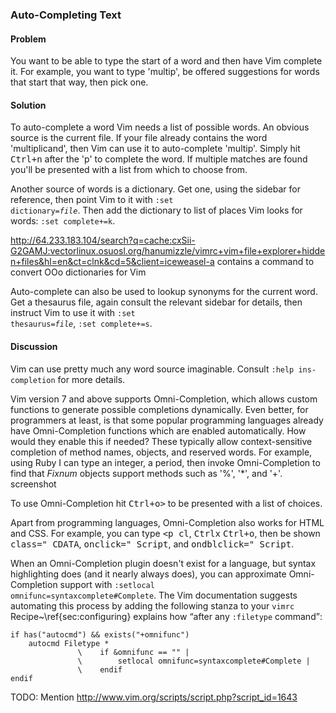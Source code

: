 ### Auto-Completing Text

<h4>Problem</h4>

You want to be able to type the start of a word and then have Vim complete
it. For example, you want to type 'multip', be offered suggestions for words
that start that way, then pick one.

<h4>Solution</h4>

To auto-complete a word Vim needs a list of possible words.  An obvious
source is the current file. If your file already contains the word
'multiplicand', then Vim can use it to auto-complete 'multip'. Simply hit
<kbd><kbd>Ctrl</kbd>+<kbd>n</kbd></kbd> after the 'p' to complete the word. If
multiple matches are found you'll be presented with a list from which to
choose from.

Another source of words is a dictionary. Get one, using the sidebar for
reference, then point Vim to it with <code>:set
dictionary=<var>file</var></code>.  Then add the dictionary to list of places
Vim looks for words: <code>:set complete+=k</code>.

<span
class="todo">http://64.233.183.104/search?q=cache:cxSii-G2GAMJ:vectorlinux.osuosl.org/hanumizzle/vimrc+vim+file+explorer+hidden+files&hl=en&ct=clnk&cd=5&client=iceweasel-a
contains a command to convert OOo dictionaries for Vim</span>

Auto-complete can also be used to lookup synonyms for the current word. Get
a thesaurus file, again consult the relevant sidebar for details, then
instruct Vim to use it with <code>:set thesaurus=<var>file</var></code>,
<code>:set complete+=s</code>. 

<h4>Discussion</h4>

Vim can use pretty much any word source imaginable. Consult <code>:help
  ins-completion</code> for more details.

Vim version 7 and above supports Omni-Completion, which allows custom
functions to generate possible completions dynamically. Even better, for
programmers at least, is that some popular programming languages already have
Omni-Completion functions which are enabled automatically. <span
class="todo">How would they enable this if needed?</span> These typically
allow context-sensitive completion of method names, objects, and reserved
words. For example, using Ruby I can type an integer, a period, then invoke
Omni-Completion to find that _Fixnum_ objects support methods such as '%',
'*', and '+'. <span class="todo">screenshot</span>

To use Omni-Completion hit <kbd><kbd>Ctrl</kbd>+<kbd>o></kbd></kbd> to be
presented with a list of choices.

Apart from programming languages, Omni-Completion also works for HTML and
CSS.  For example, you can type <kbd>&lt;p cl</kbd>,
<kbd><kbd>Ctrl</kbd><kbd>x</kbd></kbd>
<kbd><kbd>Ctrl</kbd>+<kbd>o</kbd></kbd>, then be shown <samp>class="
CDATA</samp>, <samp>onclick=" Script</samp>, and <samp>ondblclick="
Script</samp>.

When an Omni-Completion plugin doesn't exist for a language, but syntax
highlighting does (and it nearly always does), you can approximate
Omni-Completion support with <code>:setlocal
omnifunc=syntaxcomplete#Complete</code>. The Vim documentation suggests
automating this process by adding the following stanza to your
<code>vimrc</code> <span class="fn">Recipe~\ref{sec:configuring} explains
how</span> <q>after any <code>:filetype</code> command</q>:


    if has("autocmd") && exists("+omnifunc")
        autocmd Filetype *
                   \	if &omnifunc == "" |
                   \		setlocal omnifunc=syntaxcomplete#Complete |
                   \	endif
    endif

<span class="todo">TODO: Mention
http://www.vim.org/scripts/script.php?script_id=1643</span>
